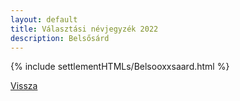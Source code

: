 ```yaml
---
layout: default
title: Választási névjegyzék 2022
description: Belsősárd
---
```


{% include settlementHTMLs/Belsooxxsaard.html %}

[Vissza](../)